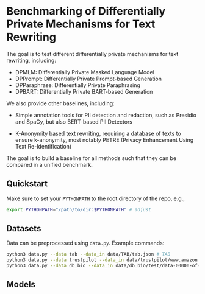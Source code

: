# Benchmarking of Differentially Private Mechanisms for Text Rewriting

The goal is to test different differentially private mechanisms for text rewriting, including:

- DPMLM: Differentially Private Masked Language Model
- DPPrompt: Differentially Private Prompt-based Generation
- DPParaphrase: Differentially Private Paraphrasing
- DPBART: Differentially Private BART-based Generation

We also provide other baselines, including:

- Simple annotation tools for PII detection and redaction, such as Presidio and SpaCy, but also BERT-based PII Detectors

- K-Anonymity based text rewriting, requiring a database of texts to ensure k-anonymity, most notably PETRE (Privacy Enhancement Using Text Re-Identification)

The goal is to build a baseline for all methods such that they can be compared in a unified benchmark.

## Quickstart

Make sure to set your `PYTHONPATH` to the root directory of the repo, e.g.,

```bash
export PYTHONPATH="/path/to/dir:$PYTHONPATH" # adjust
```

## Datasets

Data can be preprocessed using `data.py`. Example commands:

```bash
python3 data.py --data tab --data_in data/TAB/tab.json # TAB
python3 data.py --data trustpilot --data_in data/trustpilot/www.amazon.com/train.json # Trustpilot
python3 data.py --data db_bio --data_in data/db_bio/test/data-00000-of-00001.arrow # DB-Bio
```

## Models
